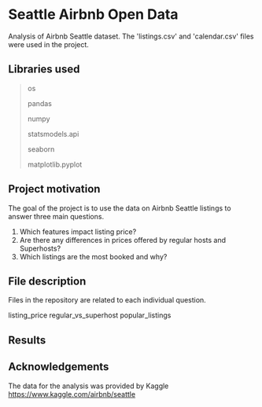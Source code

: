 # Seattle Airbnb Open Data
Analysis of Airbnb Seattle dataset. The 'listings.csv' and 'calendar.csv' files were used in the project.

## Libraries used

> os
>
> pandas
>
> numpy
> 
> statsmodels.api
> 
> seaborn
> 
> matplotlib.pyplot

## Project motivation
The goal of the project is to use the data on Airbnb Seattle listings to answer three main questions.

 1. Which features impact listing price?
 2. Are there any differences in prices offered by regular hosts and Superhosts?
 3. Which listings are the most booked and why?

## File description
Files in the repository are related to each individual question.

listing_price
regular_vs_superhost
popular_listings

## Results

## Acknowledgements
The data for the analysis was provided by Kaggle https://www.kaggle.com/airbnb/seattle
